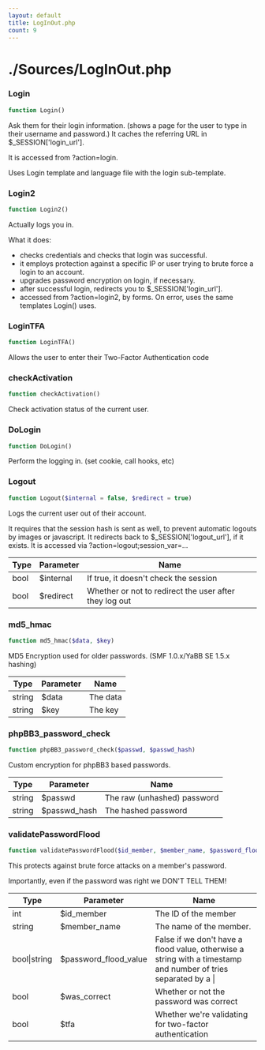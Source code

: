 ```yaml
---
layout: default
title: LogInOut.php
count: 9
---
```


# ./Sources/LogInOut.php

### Login

```php
function Login()
```
Ask them for their login information. (shows a page for the user to type
 in their username and password.)
 It caches the referring URL in $_SESSION['login_url'].

It is accessed from ?action=login.

Uses Login template and language file with the login sub-template.

### Login2

```php
function Login2()
```
Actually logs you in.

What it does:
- checks credentials and checks that login was successful.
- it employs protection against a specific IP or user trying to brute force
 a login to an account.
- upgrades password encryption on login, if necessary.
- after successful login, redirects you to $_SESSION['login_url'].
- accessed from ?action=login2, by forms.
On error, uses the same templates Login() uses.

### LoginTFA

```php
function LoginTFA()
```
Allows the user to enter their Two-Factor Authentication code



### checkActivation

```php
function checkActivation()
```
Check activation status of the current user.



### DoLogin

```php
function DoLogin()
```
Perform the logging in. (set cookie, call hooks, etc)



### Logout

```php
function Logout($internal = false, $redirect = true)
```
Logs the current user out of their account.

It requires that the session hash is sent as well, to prevent automatic logouts by images or javascript.
It redirects back to $_SESSION['logout_url'], if it exists.
It is accessed via ?action=logout;session_var=...

Type|Parameter|Name
---|---|---
bool|$internal|If true, it doesn't check the session
bool|$redirect|Whether or not to redirect the user after they log out
### md5_hmac

```php
function md5_hmac($data, $key)
```
MD5 Encryption used for older passwords. (SMF 1.0.x/YaBB SE 1.5.x hashing)



Type|Parameter|Name
---|---|---
string|$data|The data
string|$key|The key
### phpBB3_password_check

```php
function phpBB3_password_check($passwd, $passwd_hash)
```
Custom encryption for phpBB3 based passwords.



Type|Parameter|Name
---|---|---
string|$passwd|The raw (unhashed) password
string|$passwd_hash|The hashed password
### validatePasswordFlood

```php
function validatePasswordFlood($id_member, $member_name, $password_flood_value = false, $was_correct = false, $tfa = false)
```
This protects against brute force attacks on a member's password.

Importantly, even if the password was right we DON'T TELL THEM!

Type|Parameter|Name
---|---|---
int|$id_member|The ID of the member
string|$member_name|The name of the member.
bool&#124;string|$password_flood_value|False if we don't have a flood value, otherwise a string with a timestamp and number of tries separated by a &#124;
bool|$was_correct|Whether or not the password was correct
bool|$tfa|Whether we're validating for two-factor authentication
